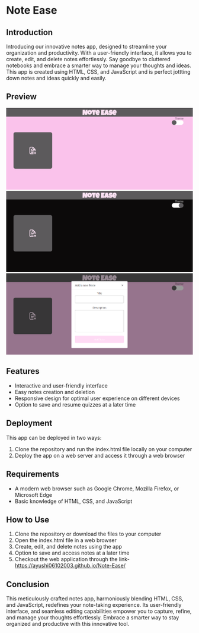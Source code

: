 # Note Ease
## Introduction

Introducing our innovative notes app, designed to streamline your organization and productivity. With a user-friendly interface, it allows you to create, edit, and delete notes effortlessly. Say goodbye to cluttered notebooks and embrace a smarter way to manage your thoughts and ideas. This app is created using HTML, CSS, and JavaScript and is perfect jottting down notes and ideas quickly and easily.

## Preview
![Alt text](Light.png)
![Alt text](Dark.png)
![Alt text](image.png)

## Features

- Interactive and user-friendly interface
- Easy notes creation and deletion
- Responsive design for optimal user experience on different devices
- Option to save and resume quizzes at a later time

## Deployment

This app can be deployed in two ways:

1. Clone the repository and run the index.html file locally on your computer
2. Deploy the app on a web server and access it through a web browser

## Requirements

- A modern web browser such as Google Chrome, Mozilla Firefox, or Microsoft Edge
- Basic knowledge of HTML, CSS, and JavaScript

## How to Use

1. Clone the repository or download the files to your computer
2. Open the index.html file in a web browser
3. Create, edit, and delete notes using the app
4. Option to save and access notes at a later time
5. Checkout the web application through the link- https://ayushi06102003.github.io/Note-Ease/

## Conclusion

This meticulously crafted notes app, harmoniously blending HTML, CSS, and JavaScript, redefines your note-taking experience. Its user-friendly interface, and seamless editing capabilities empower you to capture, refine, and manage your thoughts effortlessly. Embrace a smarter way to stay organized and productive with this innovative tool.
 
